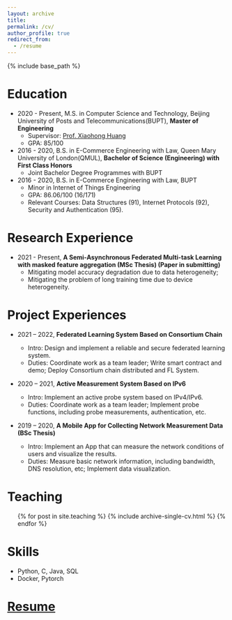 ```yaml
---
layout: archive
title: 
permalink: /cv/
author_profile: true
redirect_from:
  - /resume
---
```


{% include base_path %}

Education
======
* 2020 - Present, M.S. in Computer Science and Technology, Beijing University of Posts and Telecommunications(BUPT), **Master of Engineering**
  * Supervisor: [Prof. Xiaohong Huang](https://ieeexplore.ieee.org/author/37281300600)
  * GPA: 85/100
* 2016 - 2020, B.S. in E-Commerce Engineering with Law, Queen Mary University of London(QMUL), **Bachelor of Science (Engineering) with First Class Honors**
  * Joint Bachelor Degree Programmes with BUPT
* 2016 - 2020, B.S. in E-Commerce Engineering with Law, BUPT
  * Minor in Internet of Things Engineering
  * GPA: 86.06/100 (16/171)
  * Relevant Courses: Data Structures (91), Internet Protocols (92), Security and Authentication (95).

Research Experience
======
* 2021 - Present, **A Semi-Asynchronous Federated Multi-task Learning with masked feature aggregation 
(MSc Thesis) (Paper in submitting)**
  * Mitigating model accuracy degradation due to data heterogeneity;
  * Mitigating the problem of long training time due to device heterogeneity.

Project Experiences
======
* 2021 – 2022, **Federated Learning System Based on Consortium Chain**
  * Intro: Design and implement a reliable and secure federated learning system.
  * Duties: Coordinate work as a team leader; Write smart contract and demo; Deploy Consortium chain distributed and FL System.
  
* 2020 – 2021, **Active Measurement System Based on IPv6**
  * Intro: Implement an active probe system based on IPv4/IPv6.
  * Duties: Coordinate work as a team leader; Implement probe functions, including probe measurements, authentication, etc.

* 2019 – 2020, **A Mobile App for Collecting Network Measurement Data (BSc Thesis)**
  * Intro: Implement an App that can measure the network conditions of users and visualize the results.
  *	Duties: Measure basic network information, including bandwidth, DNS resolution, etc; Implement data visualization.

Teaching
======
  <ul>{% for post in site.teaching %}
    {% include archive-single-cv.html %}
  {% endfor %}</ul>

Skills
======
* Python, C, Java, SQL
* Docker, Pytorch
  
[Resume](../files/Yuqi_Zhao_CV.pdf)
======

<!-- Publications
======
  <ul>{% for post in site.publications %}
    {% include archive-single-cv.html %}
  {% endfor %}</ul>
  
Talks
======
  <ul>{% for post in site.talks %}
    {% include archive-single-talk-cv.html %}
  {% endfor %}</ul> -->
  

  
<!-- Service and leadership
======
* Currently signed in to 43 different slack teams -->
